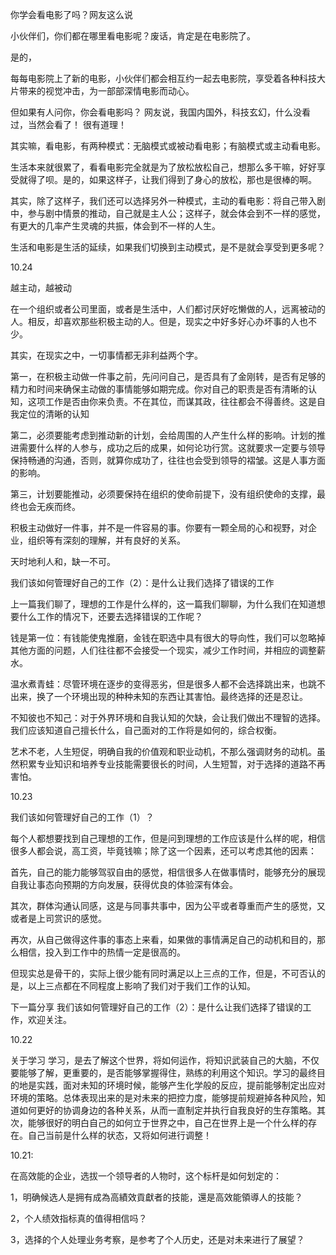 你学会看电影了吗？网友这么说

小伙伴们，你们都在哪里看电影呢？废话，肯定是在电影院了。

是的，

每每电影院上了新的电影，小伙伴们都会相互约一起去电影院，享受着各种科技大片带来的视觉冲击，为一部部深情电影而动心。

但如果有人问你，你会看电影吗？
网友说，我国内国外，科技玄幻，什么没看过，当然会看了！
很有道理！

其实嘛，看电影，有两种模式：无脑模式或被动看电影；有脑模式或主动看电影。

生活本来就很累了，看看电影完全就是为了放松放松自己，想那么多干嘛，好好享受就得了呗。是的，如果这样子，让我们得到了身心的放松，那也是很棒的啊。

其实，除了这样子，我们还可以选择另外一种模式，主动的看电影：将自己带入剧中，参与剧中情景的推动，自己就是主人公；这样子，就会体会到不一样的感觉，有更大的几率产生灵魂的共振，体会到不一样的人生。

生活和电影是生活的延续，如果我们切换到主动模式，是不是就会享受到更多呢？

10.24

越主动，越被动

在一个组织或者公司里面，或者是生活中，人们都讨厌好吃懒做的人，远离被动的人。相反，却喜欢那些积极主动的人。但是，现实之中好多好心办坏事的人也不少。

其实，在现实之中，一切事情都无非利益两个字。

第一，在积极主动做一件事之前，先问问自己，是否具有了金刚转，是否有足够的精力和时间来确保主动做的事情能够如期完成。你对自己的职责是否有清晰的认知，这项工作是否由你来负责。不在其位，而谋其政，往往都会不得善终。这是自我定位的清晰的认知

第二，必须要能考虑到推动新的计划，会给周围的人产生什么样的影响。计划的推进需要什么样的人参与，成功之后的成果，如何论功行赏。这就要求一定要与领导保持畅通的沟通，否则，就算你成功了，往往也会受到领导的褶皱。这是人事方面的影响。

第三，计划要能推动，必须要保持在组织的使命前提下，没有组织使命的支撑，最终也会无疾而终。

积极主动做好一件事，并不是一件容易的事。你要有一颗全局的心和视野，对企业，组织等有深刻的理解，并有良好的关系。

天时地利人和，缺一不可。



我们该如何管理好自己的工作（2）：是什么让我们选择了错误的工作

上一篇我们聊了，理想的工作是什么样的，这一篇我们聊聊，为什么我们在知道想要什么工作的情况下，还要去选择错误的工作呢？

钱是第一位：有钱能使鬼推磨，金钱在职选中具有很大的导向性，我们可以忽略掉其他方面的问题，人们往往都不会接受一个现实，减少工作时间，并相应的调整薪水。

温水煮青蛙：尽管环境在逐步的变得恶劣，但是很多人都不会选择跳出来，也跳不出来，换了一个环境出现的种种未知的东西让其害怕。最终选择的还是忍让。

不知彼也不知己：对于外界环境和自我认知的欠缺，会让我们做出不理智的选择。我们应该知道自己擅长什么，自己面对的工作将是如何的，综合权衡。

艺术不老，人生短促，明确自我的价值观和职业动机，不那么强调财务的动机。虽然积累专业知识和培养专业技能需要很长的时间，人生短暂，对于选择的道路不再害怕。




10.23

我们该如何管理好自己的工作（1）？

每个人都想要找到自己理想的工作，但是问到理想的工作应该是什么样的呢，相信很多人都会说，高工资，毕竟钱嘛；除了这一个因素，还可以考虑其他的因素：

首先，自己的能力能够驾驭自由的感觉，相信很多人在做事情时，能够充分的展现自我让事态向预期的方向发展，获得优良的体验深有体会。

其次，群体沟通认同感，这是与同事共事中，因为公平或者尊重而产生的感觉，又或者是上司赏识的感觉。

再次，从自己做得这件事的事态上来看，如果做的事情满足自己的动机和目的，那么相信，投入到工作中的热情一定是很高的。

但现实总是骨干的，实际上很少能有同时满足以上三点的工作，但是，不可否认的是，以上三点都在不同程度上影响了我们对于我们工作的认知。

下一篇分享 我们该如何管理好自己的工作（2）：是什么让我们选择了错误的工作，欢迎关注。



10.22

关于学习
学习，是去了解这个世界，将如何运作，将知识武装自己的大脑，不仅要能够了解，更重要的，是否能够掌握得住，熟练的利用这个知识。学习的最终目的地是实践，面对未知的环境时候，能够产生化学般的反应，提前能够制定出应对环境的策略。总体表现出来的是对未来的把控力度，能够提前规避掉各种风险，知道如何更好的协调身边的各种关系，从而一直制定并执行自我良好的生存策略。其次，能够很好的明白自己的如何立于世界之中，自己在世界上是一个什么样的存在。自己当前是什么样的状态，又将如何进行调整！

10.21:

在高效能的企业，选拔一个领导者的人物时，这个标杆是如何划定的：

1，明确候选人是拥有成為高績效貢獻者的技能，還是高效能領導人的技能？

2，个人绩效指标真的值得相信吗？

3，选择的个人处理业务考察，是参考了个人历史，还是对未来进行了展望？
